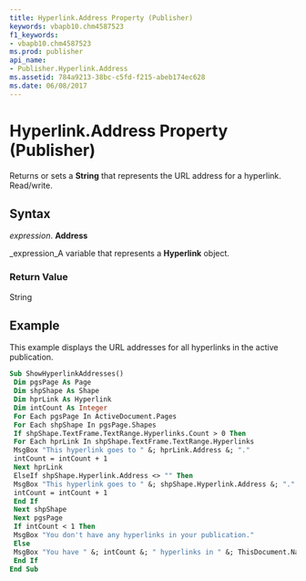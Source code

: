 ```yaml
---
title: Hyperlink.Address Property (Publisher)
keywords: vbapb10.chm4587523
f1_keywords:
- vbapb10.chm4587523
ms.prod: publisher
api_name:
- Publisher.Hyperlink.Address
ms.assetid: 784a9213-38bc-c5fd-f215-abeb174ec628
ms.date: 06/08/2017
---
```



# Hyperlink.Address Property (Publisher)

Returns or sets a  **String** that represents the URL address for a hyperlink. Read/write.


## Syntax

 _expression_. **Address**

 _expression_A variable that represents a  **Hyperlink** object.


### Return Value

String


## Example

This example displays the URL addresses for all hyperlinks in the active publication.


```vb
Sub ShowHyperlinkAddresses() 
 Dim pgsPage As Page 
 Dim shpShape As Shape 
 Dim hprLink As Hyperlink 
 Dim intCount As Integer 
 For Each pgsPage In ActiveDocument.Pages 
 For Each shpShape In pgsPage.Shapes 
 If shpShape.TextFrame.TextRange.Hyperlinks.Count > 0 Then 
 For Each hprLink In shpShape.TextFrame.TextRange.Hyperlinks 
 MsgBox "This hyperlink goes to " &; hprLink.Address &; "." 
 intCount = intCount + 1 
 Next hprLink 
 ElseIf shpShape.Hyperlink.Address <> "" Then 
 MsgBox "This hyperlink goes to " &; shpShape.Hyperlink.Address &; "." 
 intCount = intCount + 1 
 End If 
 Next shpShape 
 Next pgsPage 
 If intCount < 1 Then 
 MsgBox "You don't have any hyperlinks in your publication." 
 Else 
 MsgBox "You have " &; intCount &; " hyperlinks in " &; ThisDocument.Name &; "." 
 End If 
End Sub
```


